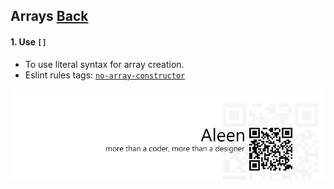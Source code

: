 ## Arrays [**Back**](./../README.md)

#### 1. Use `[]`

- To use literal syntax for array creation.
- Eslint rules tags: [`no-array-constructor`](http://eslint.org/docs/rules/no-array-constructor.html)

<a href="http://aleen42.github.io/" target="_blank" ><img src="./../pic/tail.gif"></a>